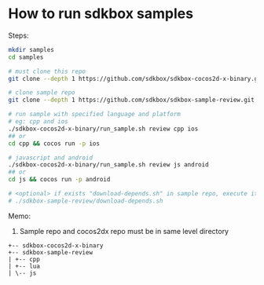 
# How to run sdkbox samples

Steps:

~~~bash
mkdir samples
cd samples

# must clone this repo
git clone --depth 1 https://github.com/sdkbox/sdkbox-cocos2d-x-binary.git

# clone sample repo
git clone --depth 1 https://github.com/sdkbox/sdkbox-sample-review.git

# run sample with specified language and platform
# eg: cpp and ios
./sdkbox-cocos2d-x-binary/run_sample.sh review cpp ios
## or
cd cpp && cocos run -p ios

# javascript and android
./sdkbox-cocos2d-x-binary/run_sample.sh review js android
## or
cd js && cocos run -p android

# <optional> if exists "download-depends.sh" in sample repo, execute it
# ./sdkbox-sample-review/download-depends.sh

~~~

Memo:

1.  Sample repo and cocos2dx repo must be in same level directory

~~~
+-- sdkbox-cocos2d-x-binary
+-- sdkbox-sample-review
| +-- cpp
| +-- lua
| \-- js
~~~
